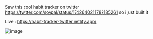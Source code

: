 Saw this cool habit tracker on twitter https://twitter.com/sovpal/status/1742640211782185261 so i just built it 

Live : https://habit-tracker-twitter.netlify.app/


![image](https://github.com/Sushants-Git/Habit-Tracker/assets/100516354/60b45650-b996-496f-9616-213ac68557f2)
